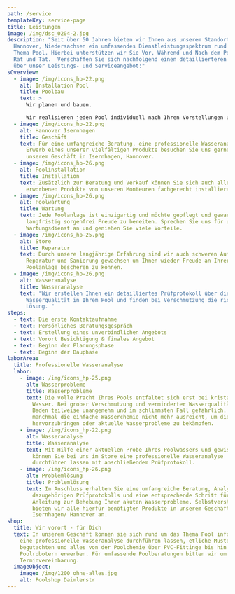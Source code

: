 ```yaml
---
path: /service
templateKey: service-page
title: Leistungen
image: /img/dsc_0204-2.jpg
description: "Seit über 50 Jahren bieten wir Ihnen aus unserem Standort in
  Hannover, Niedersachsen ein umfassendes Dienstleistungsspektrum rund um das
  Thema Pool. Hierbei unterstützen wir Sie Vor, Während und Nach dem Poolbau in
  Rat und Tat.  Verschaffen Sie sich nachfolgend einen detaillierteren Überblick
  über unser Leistungs- und Serviceangebot:"
sOverview:
  - image: /img/icons_hp-22.png
    alt: Installation Pool
    title: Poolbau
    text: >
      Wir planen und bauen.

      Wir realisieren jeden Pool individuell nach Ihren Vorstellungen und Wünschen von der Planung, über den Bau bis hin zur Inbetriebnahme. 
  - image: /img/icons_hp-22.png
    alt: Hannover Isernhagen
    title: Geschäft
    text: Für eine umfangreiche Beratung, eine professionelle Wasseranalyse oder den
      Erwerb eines unserer vielfältigen Produkte besuchen Sie uns gerne in
      unserem Geschäft in Isernhagen, Hannover.
  - image: /img/icons_hp-26.png
    alt: Poolinstallation
    title: Installation
    text: Zusätzlich zur Beratung und Verkauf können Sie sich auch alle bei uns
      erworbenen Produkte von unseren Monteuren fachgerecht installieren lassen.
  - image: /img/icons_hp-26.png
    alt: Poolwartung
    title: Wartung
    text: Jede Poolanlage ist einzigartig und möchte gepflegt und gewartet werden um
      langfristig sorgenfrei Freude zu bereiten. Sprechen Sie uns für unseren
      Wartungsdienst an und genießen Sie viele Vorteile.
  - image: /img/icons_hp-25.png
    alt: Store
    title: Reparatur
    text: Durch unsere langjährige Erfahrung sind wir auch schweren Aufgaben der
      Reparatur und Sanierung gewachsen um Ihnen wieder Freude an Ihrer
      Poolanlage bescheren zu können.
  - image: /img/icons_hp-26.png
    alt: Wasseranalyse
    title: Wasseranalyse
    text: "Wir erstellen Ihnen ein detailliertes Prüfprotokoll über die
      Wasserqualität in Ihrem Pool und finden bei Verschmutzung die richtige
      Lösung. "
steps:
  - text: Die erste Kontaktaufnahme
  - text: Persönliches Beratungsgespräch
  - text: Erstellung eines unverbindlichen Angebots
  - text: Vorort Besichtigung & finales Angebot
  - text: Beginn der Planungsphase
  - text: Beginn der Bauphase
laborArea:
  title: Professionelle Wasseranalyse
  labor:
    - image: /img/icons_hp-25.png
      alt: Wasserprobleme
      title: Wasserprobleme
      text: Die volle Pracht Ihres Pools entfaltet sich erst bei kristallklarem
        Wasser. Bei grober Verschmutzung und verminderter Wasserqualität ist das
        Baden teilweise unangenehm und im schlimmsten Fall gefährlich. Da hier
        manchmal die einfache Wasserchemie nicht mehr ausreicht, um die Brillanz
        hervorzubringen oder aktuelle Wasserprobleme zu bekämpfen.
    - image: /img/icons_hp-22.png
      alt: Wasseranalyse
      title: Wasseranalyse
      text: Mit Hilfe einer aktuellen Probe Ihres Poolwassers und gewissen Parametern
        können Sie bei uns im Store eine professionelle Wasseranalyse
        durchführen lassen mit anschließendem Prüfprotokoll.
    - image: /img/icons_hp-26.png
      alt: Problemlösung
      title: Problemlösung
      text: Im Anschluss erhalten Sie eine umfangreiche Beratung, Analyse des
        dazugehörigen Prüfprotokolls und eine entsprechende Schritt für Schritt
        Anleitung zur Behebung Ihrer akuten Wasserprobleme. Selbstverständlich
        bieten wir alle hierfür benötigten Produkte in unserem Geschäft in
        Isernhagen/ Hannover an.
shop:
  title: Wir vorort - für Dich
  text: In unserem Geschäft können sie sich rund um das Thema Pool informieren,
    eine professionelle Wasseranalyse durchführen lassen, etliche Muster
    begutachten und alles von der Poolchemie über PVC-Fittinge bis hin zu
    Poolrobotern erwerben. Für umfassende Poolberatungen bitten wir um
    Terminvereinbarung.
  imageObject:
    image: /img/1200_ohne-alles.jpg
    alt: Poolshop Daimlerstr
---
```

